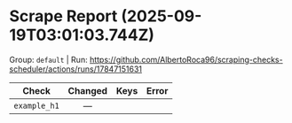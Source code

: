 # Scrape Report (2025-09-19T03:01:03.744Z)

Group: `default`  |  Run: https://github.com/AlbertoRoca96/scraping-checks-scheduler/actions/runs/17847151631

| Check | Changed | Keys | Error |
|---|:---:|:--|:--|
| `example_h1` | — |  |  |
